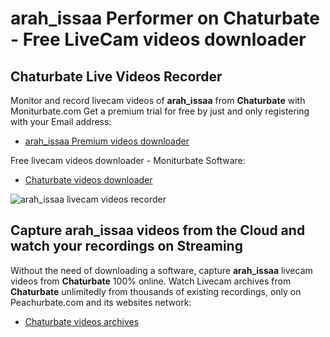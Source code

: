 # arah_issaa Performer on Chaturbate - Free LiveCam videos downloader

## Chaturbate Live Videos Recorder

Monitor and record livecam videos of **arah_issaa** from **Chaturbate** with Moniturbate.com
Get a premium trial for free by just and only registering with your Email address:
* [arah_issaa Premium videos downloader](https://moniturbate.com/request-demo-licence-key.html)

Free livecam videos downloader - Moniturbate Software:
* [Chaturbate videos downloader](https://moniturbate.com/moniturbate-download-software.html)

![arah_issaa livecam videos recorder](https://peachurnet.com/templates/moniturbate-software.png)


## Capture arah_issaa videos from the Cloud and watch your recordings on Streaming

Without the need of downloading a software, capture **arah_issaa** livecam videos from **Chaturbate** 100% online.
Watch Livecam archives from **Chaturbate** unlimitedly from thousands of existing recordings, only on Peachurbate.com and its websites network:
* [Chaturbate videos archives](https://peachurnet.com/)